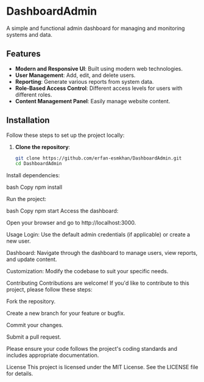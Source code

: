 # DashboardAdmin

A simple and functional admin dashboard for managing and monitoring systems and data.

## Features

- **Modern and Responsive UI**: Built using modern web technologies.
- **User Management**: Add, edit, and delete users.
- **Reporting**: Generate various reports from system data.
- **Role-Based Access Control**: Different access levels for users with different roles.
- **Content Management Panel**: Easily manage website content.

## Installation

Follow these steps to set up the project locally:

1. **Clone the repository**:
   ```bash
   git clone https://github.com/erfan-esmkhan/DashboardAdmin.git
   cd DashboardAdmin
Install dependencies:

bash
Copy
npm install

Run the project:

bash
Copy
npm start
Access the dashboard:

Open your browser and go to http://localhost:3000.

Usage
Login: Use the default admin credentials (if applicable) or create a new user.

Dashboard: Navigate through the dashboard to manage users, view reports, and update content.

Customization: Modify the codebase to suit your specific needs.

Contributing
Contributions are welcome! If you'd like to contribute to this project, please follow these steps:

Fork the repository.

Create a new branch for your feature or bugfix.

Commit your changes.

Submit a pull request.

Please ensure your code follows the project's coding standards and includes appropriate documentation.

License
This project is licensed under the MIT License. See the LICENSE file for details.

